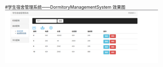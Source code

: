 #学生宿舍管理系统——DormitoryManagementSystem
效果图
![image](https://github.com/changbaibai/spring-boot/blob/master/DormitoryManagementSystem/doc/2.png)


